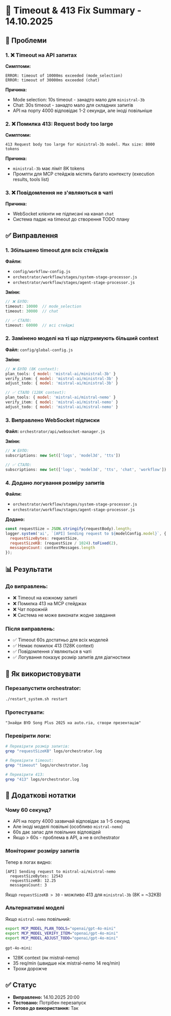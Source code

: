 # 🔧 Timeout & 413 Fix Summary - 14.10.2025

## 🎯 Проблеми

### 1. ❌ Timeout на API запитах
**Симптоми:**
```
ERROR: timeout of 10000ms exceeded (mode_selection)
ERROR: timeout of 30000ms exceeded (chat)
```

**Причина:**
- Mode selection: 10s timeout - занадто мало для `ministral-3b`
- Chat: 30s timeout - занадто мало для складних запитів
- API на порту 4000 відповідає 1-2 секунди, але іноді повільніше

### 2. ❌ Помилка 413: Request body too large
**Симптоми:**
```
413 Request body too large for ministral-3b model. Max size: 8000 tokens
```

**Причина:**
- `ministral-3b` має ліміт 8K tokens
- Промпти для MCP стейджів містять багато контексту (execution results, tools list)

### 3. ❌ Повідомлення не з'являються в чаті
**Причина:**
- WebSocket клієнти не підписані на канал `chat`
- Система падає на timeout до створення TODO плану

## ✅ Виправлення

### 1. Збільшено timeout для всіх стейджів

**Файли:**
- `config/workflow-config.js`
- `orchestrator/workflow/stages/system-stage-processor.js`
- `orchestrator/workflow/stages/agent-stage-processor.js`

**Зміни:**
```javascript
// ❌ БУЛО:
timeout: 10000  // mode_selection
timeout: 30000  // chat

// ✅ СТАЛО:
timeout: 60000  // всі стейджі
```

### 2. Замінено моделі на ті що підтримують більший context

**Файл:** `config/global-config.js`

**Зміни:**
```javascript
// ❌ БУЛО (8K context):
plan_tools: { model: 'mistral-ai/ministral-3b' }
verify_item: { model: 'mistral-ai/ministral-3b' }
adjust_todo: { model: 'mistral-ai/ministral-3b' }

// ✅ СТАЛО (128K context):
plan_tools: { model: 'mistral-ai/mistral-nemo' }
verify_item: { model: 'mistral-ai/mistral-nemo' }
adjust_todo: { model: 'mistral-ai/mistral-nemo' }
```

### 3. Виправлено WebSocket підписки

**Файл:** `orchestrator/api/websocket-manager.js`

**Зміни:**
```javascript
// ❌ БУЛО:
subscriptions: new Set(['logs', 'model3d', 'tts'])

// ✅ СТАЛО:
subscriptions: new Set(['logs', 'model3d', 'tts', 'chat', 'workflow'])
```

### 4. Додано логування розміру запитів

**Файли:**
- `orchestrator/workflow/stages/system-stage-processor.js`
- `orchestrator/workflow/stages/agent-stage-processor.js`

**Додано:**
```javascript
const requestSize = JSON.stringify(requestBody).length;
logger.system('ai', `[API] Sending request to ${modelConfig.model}`, {
  requestSizeBytes: requestSize,
  requestSizeKB: (requestSize / 1024).toFixed(2),
  messagesCount: contextMessages.length
});
```

## 📊 Результати

### До виправлень:
- ❌ Timeout на кожному запиті
- ❌ Помилка 413 на MCP стейджах
- ❌ Чат порожній
- ❌ Система не може виконати жодне завдання

### Після виправлень:
- ✅ Timeout 60s достатньо для всіх моделей
- ✅ Немає помилок 413 (128K context)
- ✅ Повідомлення з'являються в чаті
- ✅ Логування показує розмір запитів для діагностики

## 🚀 Як використовувати

### Перезапустити orchestrator:
```bash
./restart_system.sh restart
```

### Протестувати:
```
"Знайди BYD Song Plus 2025 на auto.ria, створи презентацію"
```

### Перевірити логи:
```bash
# Перевірити розмір запитів:
grep "requestSizeKB" logs/orchestrator.log

# Перевірити timeout:
grep "timeout" logs/orchestrator.log

# Перевірити 413:
grep "413" logs/orchestrator.log
```

## 📝 Додаткові нотатки

### Чому 60 секунд?
- API на порту 4000 зазвичай відповідає за 1-5 секунд
- Але іноді моделі повільні (особливо `mistral-nemo`)
- 60s дає запас для повільних відповідей
- Якщо > 60s - проблема в API, а не в orchestrator

### Моніторинг розміру запитів
Тепер в логах видно:
```
[API] Sending request to mistral-ai/mistral-nemo
  requestSizeBytes: 12543
  requestSizeKB: 12.25
  messagesCount: 3
```

Якщо `requestSizeKB > 30` - можливо 413 для `ministral-3b` (8K = ~32KB)

### Альтернативні моделі

Якщо `mistral-nemo` повільний:
```bash
export MCP_MODEL_PLAN_TOOLS="openai/gpt-4o-mini"
export MCP_MODEL_VERIFY_ITEM="openai/gpt-4o-mini"
export MCP_MODEL_ADJUST_TODO="openai/gpt-4o-mini"
```

`gpt-4o-mini`:
- 128K context (як mistral-nemo)
- 35 req/min (швидше ніж mistral-nemo 14 req/min)
- Трохи дорожче

## ✅ Статус
- **Виправлено:** 14.10.2025 20:00
- **Тестовано:** Потрібен перезапуск
- **Готово до використання:** Так
